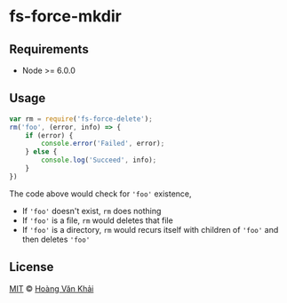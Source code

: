 
# fs-force-mkdir

## Requirements

 * Node >= 6.0.0

## Usage

```javascript
var rm = require('fs-force-delete');
rm('foo', (error, info) => {
    if (error) {
        console.error('Failed', error);
    } else {
        console.log('Succeed', info);
    }
})
```

The code above would check for `'foo'` existence,
 * If `'foo'` doesn't exist, `rm` does nothing
 * If `'foo'` is a file, `rm` would deletes that file
 * If `'foo'` is a directory, `rm` would recurs itself with children of `'foo'` and then deletes `'foo'`

## License

[MIT](https://github.com/ksxnodemodules/my-licenses/blob/master/MIT.md) © [Hoàng Văn Khải](https://github.com/KSXGitHub)
